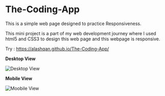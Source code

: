 # The-Coding-App
This is a simple web page designed to practice Responsiveness.

This mini project is a part of my web development journey where I used html5 and CSS3 to design this web page and this webpage is responsive.

Try : https://alashqan.github.io/The-Coding-App/

<b>Desktop View</b>

![Desktop View](https://user-images.githubusercontent.com/80443704/156019850-aaad3070-b523-4c05-97da-e84eeb55f83f.jpg)

<b>Mobile View</b>

![Moobile View](https://user-images.githubusercontent.com/80443704/156020139-d13b1fe8-b057-4e65-9582-f9d187a8c935.jpg)

